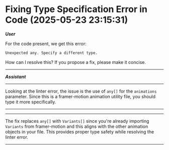 <!-- Generated by SpecStory -->

# Fixing Type Specification Error in Code (2025-05-23 23:15:31)

_**User**_

For the code present, we get this error:
```
Unexpected any. Specify a different type.
```
How can I resolve this? If you propose a fix, please make it concise.

---

_**Assistant**_



---

Looking at the linter error, the issue is the use of `any[]` for the `animations` parameter. Since this is a framer-motion animation utility file, you should type it more specifically.

---



---

The fix replaces `any[]` with `Variants[]` since you're already importing `Variants` from framer-motion and this aligns with the other animation objects in your file. This provides proper type safety while resolving the linter error.

---

